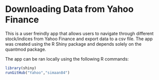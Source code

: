 # Downloading Data from Yahoo Finance
This is a user freindly app that allows users to navigate through different stock/indices from Yahoo Finance and export data to a csv file. The app was created using the R Shiny package and depends solely on the quantmod package. 

The app can be ran locally using the following R commands:
```R
library(shiny)
runGitHub("Yahoo","simaan84") 
```

